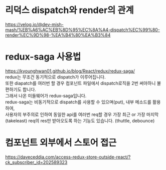 # 리덕스 dispatch와 render의 관계

https://velog.io/@dev-mish-mash/%EB%A6%AC%EB%8D%95%EC%8A%A4-dispatch%EC%99%80-render%EC%9D%98-%EA%B4%80%EA%B3%84

# redux-saga 사용법

https://kyounghwan01.github.io/blog/React/redux/redux-saga/  
redux는 무조건 동기적으로 dispatch가 이루어집니다.  
또한 diapatch를 여러번 할 경우 컴포넌트 파일에서 dispatch로직을 2번 써야하니 불편하기도 합니다.  
그래서 나온 미들웨어가 redux-saga입니다.  
redux-saga는 비동기적으로 dispatch를 사용할 수 있으며(put), 내부 메소드를 활용하여,  
사용자의 부주의로 인하여 동일한 api를 여러번 req할 경우 가장 최근 or 가장 마지막(takeleast) req의 res만 받아오도록 하는 기능도 있습니다. (thuttle, debounce)

# 컴포넌트 외부에서 스토어 접근

https://daveceddia.com/access-redux-store-outside-react/?ck_subscriber_id=202589323
